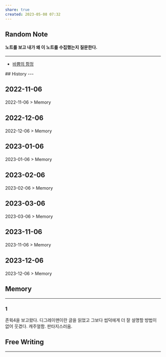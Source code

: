 ```yaml
---
share: true
created: 2023-05-08 07:32
---
```


## Random Note
#### 노트를 보고 내가 왜 이 노트를 수집했는지 질문한다.
---
<p><span><ul>
<li><a data-tooltip-position="top" aria-label="Infinity Drawer/바쁨의 함정.md" data-href="Infinity Drawer/바쁨의 함정.md" href="Infinity Drawer/바쁨의 함정.md" class="internal-link" target="_blank" rel="noopener">바쁨의 함정</a></li>
</ul></span></p>
## History
---
<h2><span><p>2022-11-06</p></span></h2><p><span><p><span alt="2022-11-06 > Memory" src="2022-11-06#Memory" class="internal-embed">2022-11-06 &gt; Memory</span></p></span></p><h2><span><p>2022-12-06</p></span></h2><p><span><p><span alt="2022-12-06 > Memory" src="2022-12-06#Memory" class="internal-embed">2022-12-06 &gt; Memory</span></p></span></p><h2><span><p>2023-01-06</p></span></h2><p><span><p><span alt="2023-01-06 > Memory" src="2023-01-06#Memory" class="internal-embed">2023-01-06 &gt; Memory</span></p></span></p><h2><span><p>2023-02-06</p></span></h2><p><span><p><span alt="2023-02-06 > Memory" src="2023-02-06#Memory" class="internal-embed">2023-02-06 &gt; Memory</span></p></span></p><h2><span><p>2023-03-06</p></span></h2><p><span><p><span alt="2023-03-06 > Memory" src="2023-03-06#Memory" class="internal-embed">2023-03-06 &gt; Memory</span></p></span></p><h2><span><p>2023-11-06</p></span></h2><p><span><p><span alt="2023-11-06 > Memory" src="2023-11-06#Memory" class="internal-embed">2023-11-06 &gt; Memory</span></p></span></p><h2><span><p>2023-12-06</p></span></h2><p><span><p><span alt="2023-12-06 > Memory" src="2023-12-06#Memory" class="internal-embed">2023-12-06 &gt; Memory</span></p></span></p>


## Memory
---
### 1
존윅4을 보고왔다. 디그레이맨이란 글을 읽었고 그보다 씹덕에게 더 잘 설명할 방법이 없어 웃겼다. 캐주얼함. 판타지스러움. 




## Free Writing
---
